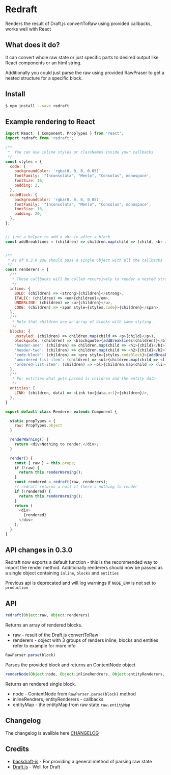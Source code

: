 # Redraft
Renders the result of Draft.js convertToRaw using provided callbacks, works well with React

## What does it do?
It can convert whole raw state or just specific parts to desired output like React components or an html string.

Additionally you could just parse the raw using provided RawPraser to get a nested structure for a specific block.

## Install
``` sh
$ npm install --save redraft
```

## Example rendering to React
``` js
import React, { Component, PropTypes } from 'react';
import redraft from 'redraft';

/**
 *  You can use inline styles or classNames inside your callbacks
 */
const styles = {
  code: {
    backgroundColor: 'rgba(0, 0, 0, 0.05)',
    fontFamily: '"Inconsolata", "Menlo", "Consolas", monospace',
    fontSize: 16,
    padding: 2,
  },
  codeBlock: {
    backgroundColor: 'rgba(0, 0, 0, 0.05)',
    fontFamily: '"Inconsolata", "Menlo", "Consolas", monospace',
    fontSize: 16,
    padding: 20,
  },
};


// just a helper to add a <br /> after a block
const addBreaklines = (children) => children.map(child => [child, <br />]);


/**
 * As of 0.3.0 you should pass a single object with all the callbacks
 */
const renderers = {
  /**
   * Those callbacks will be called recursively to render a nested structure
   */
  inline: {
    BOLD: (children) => <strong>{children}</strong>,
    ITALIC: (children) => <em>{children}</em>,
    UNDERLINE: (children) => <u>{children}</u>,
    CODE: (children) => <span style={styles.code}>{children}</span>,
  },
  /**
   * Note that children are an array of blocks with same styling
   */
  blocks: {
    unstyled: (children) => children.map(child => <p>{child}</p>),
    blockquote: (children) => <blockquote>{addBreaklines(children)}</blockquote>,
    'header-one': (children) => children.map(child => <h1>{child}</h1>),
    'header-two': (children) => children.map(child => <h2>{child}</h2>),
    'code-block': (children) => <pre style={styles.codeBlock}>{addBreaklines(children)}</pre>,
    'unordered-list-item': (children) => <ul>{children.map(child => <li>{child}</li>)}</ul>,
    'ordered-list-item': (children) => <ol>{children.map(child => <li>{child}</li>)}</ol>,
  },
  /**
   * For entities what gets passed is children and the entity data
   */
  entities: {
    LINK: (children, data) => <Link to={data.url}>{children}/>,
  },
}

export default class Renderer extends Component {

  static propTypes = {
    raw: PropTypes.object
  }

  renderWarning() {
    return <div>Nothing to render.</div>;
  }

  render() {
    const { raw } = this.props;
    if (!raw) {
      return this.renderWarning();
    }
    const rendered = redraft(raw, renderers);
    // redraft returns a null if there's nothing to render
    if (!rendered) {
      return this.renderWarning();
    }
    return (
      <div>
        {rendered}
      </div>
    );
  }
}
```

## API changes in 0.3.0
Redraft now exports a default function - this is the recommended way to import the render method.
Additionally renderers should now be passed as a single object containing `inline`, `blocks` and `entities`

Previous api is deprecated and will log warnings if `NODE_ENV` is not set to `production`

## API
```js
redraft(Object:raw, Object:renderers)
```
Returns an array of rendered blocks.
- raw - result of the Draft.js convertToRaw
- renderers - object with 3 groups of renders inline, blocks and entities refer to example for more info

```js
RawParser.parse(block)
```
Parses the provided block and returns an ContentNode object

```js
renderNode(Object:node, Object:inlineRendrers, Object:entityRenderers, Object:entityMap)
```
Returns an rendered single block.
- node - ContentNode from `RawParser.parse(block)` method
- inlineRendrers, entityRenderers - callbacks
- entityMap - the entityMap from raw state `raw.entityMap`

## Changelog
The changelog is avalible here [CHANGELOG](CHANGELOG.md)


## Credits
- [backdraft-js](https://github.com/evanc/backdraft-js) - For providing a general method of parsing raw state
- [Draft.js](https://facebook.github.io/draft-js) - Well for Draft
